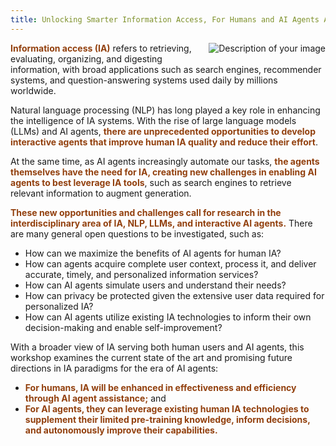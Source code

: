 ```yaml
---
title: Unlocking Smarter Information Access, For Humans and AI Agents Alike
---
```


<div style="width: 100%;">
  <img src="media/IAAA.png" alt="Description of your image" style="float: right; margin: 0 0 1em 1em; max-width: 50%;">
  
  <strong style="color: #92400e !important; font-weight: bold;">Information access (IA)</strong> refers to retrieving, evaluating, organizing, and digesting information, with broad applications such as search engines, recommender systems, and question-answering systems used daily by millions worldwide.

Natural language processing (NLP) has long played a key role in enhancing the intelligence of IA systems. With the rise of large language models (LLMs) and AI agents, <strong style="color: #92400e !important; font-weight: bold;">there are unprecedented opportunities to develop interactive agents that improve human IA quality and reduce their effort</strong>.

At the same time, as AI agents increasingly automate our tasks, <strong style="color: #92400e !important; font-weight: bold;">the agents themselves have the need for IA, creating new challenges in enabling AI agents to best leverage IA tools</strong>, such as search engines to retrieve relevant information to augment generation.

<strong style="color: #92400e !important; font-weight: bold;">These new opportunities and challenges call for research in the interdisciplinary area of IA, NLP, LLMs, and interactive AI agents.</strong> There are many general open questions to be investigated, such as:

  * How can we maximize the benefits of AI agents for human IA?  
  * How can agents acquire complete user context, process it, and deliver accurate, timely, and personalized information services?  
  * How can AI agents simulate users and understand their needs?  
  * How can privacy be protected given the extensive user data required for personalized IA?  
  * How can AI agents utilize existing IA technologies to inform their own decision-making and enable self-improvement?

With a broader view of IA serving both human users and AI agents, this workshop examines the current state of the art and promising future directions in IA paradigms for the era of AI agents:

  * <strong style="color: #92400e !important; font-weight: bold;">For humans, IA will be enhanced in effectiveness and efficiency through AI agent assistance;</strong> and
  * <strong style="color: #92400e !important; font-weight: bold;">For AI agents, they can leverage existing human IA technologies to supplement their limited pre-training knowledge, inform decisions, and autonomously improve their capabilities.</strong>

</div>
